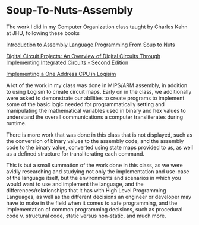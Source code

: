 # Soup-To-Nuts-Assembly
The work I did in my Computer Organization class taught by Charles Kahn at JHU, following these books

[Introduction to Assembly Language Programming From Soup to Nuts](https://cupola.gettysburg.edu/oer/8/)

[Digital Circuit Projects: An Overview of Digital Circuits Through Implementing Integrated Circuits - Second Edition]([https://cupola.gettysburg.edu/oer/8/](https://cupola.gettysburg.edu/cgi/viewcontent.cgi?article=1000&context=oer))

[Implementing a One Address CPU in Logisim](https://cupola.gettysburg.edu/cgi/viewcontent.cgi?article=1002&context=oer)

A lot of the work in my class was done in MIPS/ARM assembly, in addition to using Logism to create circuit maps. Early on in the class, we additionally were asked to demonstrate our abilities to create programs to implement some of the basic logic needed for programmatically setting and manipulating the mathematical variables used in binary and hex values to understand the overall communications a computer transliterates during runtime.

There is more work that was done in this class that is not displayed, such as the conversion of binary values to the assembly code, and the assembly code to the binary value, converted using state maps provided to us, as well as a defined structure for transliterating each command.

This is but a small summation of the work done in this class, as we were avidly researching and studying not only the implementation and use-case of the language itself, but the environments and scenarios in which you would want to use and implement the language, and the differences/relationships that it has with High Level Programming Languages, as well as the different decisions an engineer or developer may have to make in the field when it comes to safe programming, and the implementation of common programming decisions, such as procedural code v. structural code, static versus non-static, and much more.

